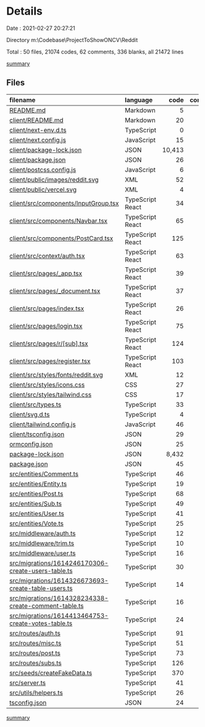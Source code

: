 # Details

Date : 2021-02-27 20:27:21

Directory m:\Codebase\ProjectToShowONCV\Reddit

Total : 50 files,  21074 codes, 62 comments, 336 blanks, all 21472 lines

[summary](results.md)

## Files
| filename | language | code | comment | blank | total |
| :--- | :--- | ---: | ---: | ---: | ---: |
| [README.md](/README.md) | Markdown | 5 | 0 | 3 | 8 |
| [client/README.md](/client/README.md) | Markdown | 20 | 0 | 15 | 35 |
| [client/next-env.d.ts](/client/next-env.d.ts) | TypeScript | 0 | 2 | 1 | 3 |
| [client/next.config.js](/client/next.config.js) | JavaScript | 15 | 0 | 2 | 17 |
| [client/package-lock.json](/client/package-lock.json) | JSON | 10,413 | 0 | 1 | 10,414 |
| [client/package.json](/client/package.json) | JSON | 26 | 0 | 1 | 27 |
| [client/postcss.config.js](/client/postcss.config.js) | JavaScript | 6 | 0 | 1 | 7 |
| [client/public/images/reddit.svg](/client/public/images/reddit.svg) | XML | 52 | 1 | 1 | 54 |
| [client/public/vercel.svg](/client/public/vercel.svg) | XML | 4 | 0 | 0 | 4 |
| [client/src/components/InputGroup.tsx](/client/src/components/InputGroup.tsx) | TypeScript React | 34 | 0 | 4 | 38 |
| [client/src/components/Navbar.tsx](/client/src/components/Navbar.tsx) | TypeScript React | 65 | 1 | 7 | 73 |
| [client/src/components/PostCard.tsx](/client/src/components/PostCard.tsx) | TypeScript React | 125 | 0 | 9 | 134 |
| [client/src/context/auth.tsx](/client/src/context/auth.tsx) | TypeScript React | 63 | 1 | 12 | 76 |
| [client/src/pages/_app.tsx](/client/src/pages/_app.tsx) | TypeScript React | 39 | 0 | 9 | 48 |
| [client/src/pages/_document.tsx](/client/src/pages/_document.tsx) | TypeScript React | 37 | 0 | 4 | 41 |
| [client/src/pages/index.tsx](/client/src/pages/index.tsx) | TypeScript React | 26 | 8 | 7 | 41 |
| [client/src/pages/login.tsx](/client/src/pages/login.tsx) | TypeScript React | 75 | 0 | 13 | 88 |
| [client/src/pages/r/[sub].tsx](/client/src/pages/r/[sub].tsx) | TypeScript React | 124 | 3 | 15 | 142 |
| [client/src/pages/register.tsx](/client/src/pages/register.tsx) | TypeScript React | 103 | 0 | 12 | 115 |
| [client/src/styles/fonts/reddit.svg](/client/src/styles/fonts/reddit.svg) | XML | 12 | 0 | 0 | 12 |
| [client/src/styles/icons.css](/client/src/styles/icons.css) | CSS | 27 | 2 | 4 | 33 |
| [client/src/styles/tailwind.css](/client/src/styles/tailwind.css) | CSS | 17 | 0 | 2 | 19 |
| [client/src/types.ts](/client/src/types.ts) | TypeScript | 33 | 2 | 2 | 37 |
| [client/svg.d.ts](/client/svg.d.ts) | TypeScript | 4 | 0 | 0 | 4 |
| [client/tailwind.config.js](/client/tailwind.config.js) | JavaScript | 46 | 0 | 1 | 47 |
| [client/tsconfig.json](/client/tsconfig.json) | JSON | 29 | 0 | 1 | 30 |
| [ormconfig.json](/ormconfig.json) | JSON | 25 | 0 | 0 | 25 |
| [package-lock.json](/package-lock.json) | JSON | 8,432 | 0 | 1 | 8,433 |
| [package.json](/package.json) | JSON | 45 | 0 | 1 | 46 |
| [src/entities/Comment.ts](/src/entities/Comment.ts) | TypeScript | 46 | 0 | 11 | 57 |
| [src/entities/Entity.ts](/src/entities/Entity.ts) | TypeScript | 19 | 0 | 4 | 23 |
| [src/entities/Post.ts](/src/entities/Post.ts) | TypeScript | 68 | 0 | 17 | 85 |
| [src/entities/Sub.ts](/src/entities/Sub.ts) | TypeScript | 49 | 0 | 12 | 61 |
| [src/entities/User.ts](/src/entities/User.ts) | TypeScript | 41 | 0 | 11 | 52 |
| [src/entities/Vote.ts](/src/entities/Vote.ts) | TypeScript | 25 | 0 | 8 | 33 |
| [src/middleware/auth.ts](/src/middleware/auth.ts) | TypeScript | 12 | 0 | 4 | 16 |
| [src/middleware/trim.ts](/src/middleware/trim.ts) | TypeScript | 10 | 0 | 5 | 15 |
| [src/middleware/user.ts](/src/middleware/user.ts) | TypeScript | 16 | 0 | 6 | 22 |
| [src/migrations/1614246170306-create-users-table.ts](/src/migrations/1614246170306-create-users-table.ts) | TypeScript | 30 | 0 | 5 | 35 |
| [src/migrations/1614326673693-create-table-users.ts](/src/migrations/1614326673693-create-table-users.ts) | TypeScript | 14 | 0 | 5 | 19 |
| [src/migrations/1614328234338-create-comment-table.ts](/src/migrations/1614328234338-create-comment-table.ts) | TypeScript | 16 | 0 | 5 | 21 |
| [src/migrations/1614413464753-create-votes-table.ts](/src/migrations/1614413464753-create-votes-table.ts) | TypeScript | 24 | 0 | 5 | 29 |
| [src/routes/auth.ts](/src/routes/auth.ts) | TypeScript | 91 | 3 | 25 | 119 |
| [src/routes/misc.ts](/src/routes/misc.ts) | TypeScript | 51 | 7 | 10 | 68 |
| [src/routes/post.ts](/src/routes/post.ts) | TypeScript | 73 | 1 | 20 | 94 |
| [src/routes/subs.ts](/src/routes/subs.ts) | TypeScript | 126 | 0 | 27 | 153 |
| [src/seeds/createFakeData.ts](/src/seeds/createFakeData.ts) | TypeScript | 370 | 22 | 14 | 406 |
| [src/server.ts](/src/server.ts) | TypeScript | 41 | 0 | 9 | 50 |
| [src/utils/helpers.ts](/src/utils/helpers.ts) | TypeScript | 26 | 3 | 4 | 33 |
| [tsconfig.json](/tsconfig.json) | JSON | 24 | 6 | 0 | 30 |

[summary](results.md)